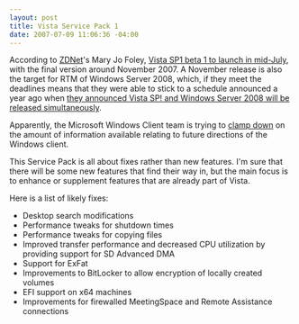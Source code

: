 ```yaml
---
layout: post
title: Vista Service Pack 1
date: 2007-07-09 11:06:36 -04:00
---
```


According to [ZDNet](http://zdnet.com)'s Mary Jo Foley, [Vista SP1 beta 1 to launch in mid-July](http://blogs.zdnet.com/microsoft/?p=559), with the final version around November 2007. A November release is also the target for RTM of Windows Server 2008, which, if they meet the deadlines means that they were able to stick to a schedule announced a year ago when [they announced Vista SP! and Windows Server 2008 will be released simultaneously](http://blogs.zdnet.com/microsoft/?p=95).

Apparently, the Microsoft Windows Client team is trying to [clamp down](http://www.nytimes.com/2007/06/05/technology/05compute.html?ex=1184040000&en=a1faa9e4bbc82a2a&ei=5070) on the amount of information available relating to future directions of the Windows client.

This Service Pack is all about fixes rather than new features. I'm sure that there will be some new features that find their way in, but the main focus is to enhance or supplement features that are already part of Vista.

Here is a list of likely fixes:

*   Desktop search modifications
*   Performance tweaks for shutdown times
*   Performance tweaks for copying files
*   Improved transfer performance and decreased CPU utilization by providing support for SD Advanced DMA
*   Support for ExFat
*   Improvements to BitLocker to allow encryption of locally created volumes
*   EFI support on x64 machines
*   Improvements for firewalled MeetingSpace and Remote Assistance connections
